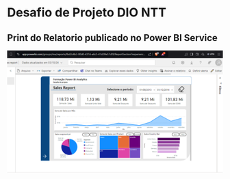 # Desafio de Projeto DIO NTT
## Print do Relatorio publicado no Power BI Service
[![Print do Relatorio publicado no Power BI](Print_Projeto.png)](path/to/image)
